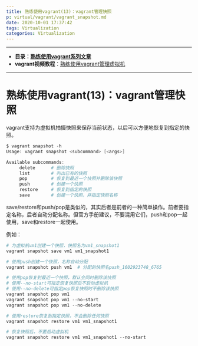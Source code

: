 ```yaml
---
title: 熟练使用vagrant(13)：vagrant管理快照
p: virtual/vagrant/vagrant_snapshot.md
date: 2020-10-01 17:37:42
tags: Virtualization
categories: Virtualization
---
```


--------

- **目录：[熟练使用vagrant系列文章](/virtual/index#vagrant)**  
- **vagrant视频教程**：[熟练使用vagrant管理虚拟机](https://edu.51cto.com/sd/304f8)

--------


# 熟练使用vagrant(13)：vagrant管理快照

vagrant支持为虚拟机拍摄快照来保存当前状态，以后可以方便地恢复到指定的快照。

```powershell
$ vagrant snapshot -h
Usage: vagrant snapshot <subcommand> [<args>]

Available subcommands:
     delete      # 删除快照
     list        # 列出已有的快照
     pop         # 恢复到最近一个快照并删除该快照
     push        # 创建一个快照
     restore     # 恢复到指定的快照
     save        # 创建一个快照，并指定快照名称
```

save/restore和push/pop是类似的，其实后者是前者的一种简单操作。前者要指定名称，后者自动分配名称。但官方手册建议，不要混用它们，push和pop一起使用，save和restore一起使用。

例如：
```powershell
# 为虚拟机vm1创建一个快照，快照名为vm1_snapshot1
vagrant snapshot save vm1 vm1_snapshot1

# 使用push创建一个快照，名称自动分配
vagrant snapshot push vm1  # 分配的快照名push_1602923748_6765

# 使用pop恢复到最近一个快照，默认会同时删除该快照
# 使用--no-start可指定恢复快照后不启动虚拟机
# 使用--no-delete可指定pop恢复快照时不删除该快照
vagrant snapshot pop vm1
vagrant snapshot pop vm1 --no-start
vagrant snapshot pop vm1 --no-delete

# 使用restore恢复到指定快照，不会删除任何快照
vagrant snapshot restore vm1 vm1_snapshot1

# 恢复快照后，不要启动虚拟机
vagrant snapshot restore vm1 vm1_snapshot1 --no-start
```

